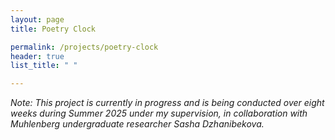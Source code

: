```yaml
---
layout: page
title: Poetry Clock

permalink: /projects/poetry-clock
header: true
list_title: " "

---
```


*Note: This project is currently in progress and is being conducted over eight weeks during Summer 2025 under my supervision, in collaboration with Muhlenberg undergraduate researcher Sasha Dzhanibekova.*

